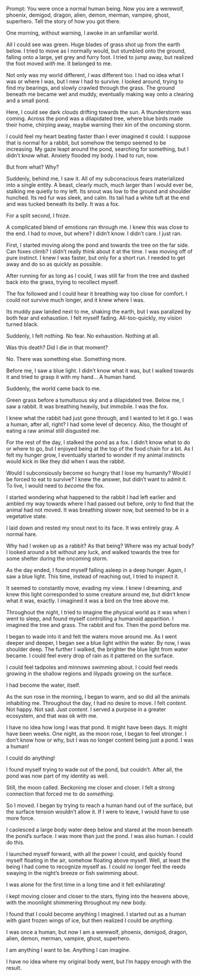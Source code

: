 Prompt: You were once a normal human being. Now you are a werewolf, phoenix, demigod, dragon, alien, demon, merman, vampire, ghost, superhero. Tell the story of how you got there.

One morning, without warning, I awoke in an unfamiliar world.

All I could see was green. Huge blades of grass shot up from the earth below. I tried to move as I normally would, but stumbled onto the ground, falling onto a large, yet grey and furry foot. I tried to jump away, but realized the foot moved *with* me. It belonged to me.

Not only was my world different, *I* was different too. I had no idea what I was or where I was, but I new I had to survive. I looked around, trying to find my bearings, and slowly crawled through the grass. The ground beneath me became wet and muddy, eventually making way onto a clearing and a small pond.

Here, I could see dark clouds drifting towards the sun. A thunderstorm was coming. Across the pond was a dilapidated tree, where blue birds made their home, chirping away, maybe warning their kin of the oncoming storm.

I could feel my heart beating faster than I ever imagined it could. I suppose that is normal for a rabbit, but somehow the tempo seemed to be increasing. My gaze leapt around the pond, searching for something, but I didn’t know what. Anxiety flooded my body. I had to run, now.

But from what? Why?

Suddenly, behind me, I saw it. All of my subconscious fears materialized into a single entity. A beast, clearly much, much larger than I would ever be, stalking me quietly to my left. Its snout was low to the ground and shoulder hunched. Its red fur was sleek, and calm. Its tail had a white tuft at the end and was tucked beneath its belly. It was a fox.

For a split second, I froze.

A complicated blend of emotions ran through me. I knew this was close to the end. I had to move, but where? I didn’t know. I didn’t care. I just ran.

First, I started moving along the pond and towards the tree on the far side. Can foxes climb? I didn’t really think about it at the time. I was moving off of pure instinct. I knew I was faster, but only for a short run. I needed to get away and do so as quickly as possible.

After running for as long as I could, I was still far from the tree and dashed back into the grass, trying to recollect myself.

The fox followed and I could hear it breathing way too close for comfort. I could not survive much longer, and it knew where I was.

Its muddy paw landed next to me, shaking the earth, but I was paralized by both fear and exhaustion. I felt myself fading. All-too-quickly, my vision turned black.

Suddenly, I felt nothing. No fear. No exhaustion. Nothing at all.

Was this death? Did I die in that moment?

No. There was something else. Something more.

Before me, I saw a blue light. I didn’t know what it was, but I walked towards it and tried to grasp it with my hand… A human hand.

Suddenly, the world came back to me.

Green grass before a tumultuous sky and a dilapidated tree. Below me, I saw a rabbit. It was breathing heavily, but immobile. I was the fox.

I knew what the rabbit had just gone through, and I wanted to let it go. I was a human, after all, right? I had some level of decency. Also, the thought of eating a raw animal still disgusted me.

For the rest of the day, I stalked the pond as a fox. I didn’t know what to do or where to go, but I enjoyed being at the top of the food chain for a bit. As I felt my hunger grow, I eventually started to wonder if my animal instincts would kick in like they did when I was the rabbit.

Would I subconsiously become so hungry that I lose my humanity? Would I be forced to eat to survive? 
I knew the answer, but didn’t want to admit it. To live, I would need to *become* the fox.

I started wondering what happened to the rabbit I had left earlier and ambled my way towards where I had passed out before, only to find that the animal had not moved. It was breathing slower now, but seemed to be in a vegetative state.

I laid down and rested my snout next to its face. It was entirely gray. A normal hare.

Why had I woken up as a rabbit? As that being? Where was my actual body? I looked around a bit without any luck, and walked towards the tree for some shelter during the oncoming storm.

As the day ended, I found myself falling asleep in a deep hunger. Again, I saw a blue light. This time, instead of reaching out, I tried to inspect it.

It seemed to constantly move, evading my view. I knew I dreaming, and knew this light corresponded to some creature around me, but didn’t know what it was, exactly. I imagined it was a bird on the tree above me.

Throughout the night, I tried to imagine the physical world as it was when I went to sleep, and found myself controlling a humanoid apparition. I imagined the tree and grass. The rabbit and fox. Then the pond before me.

I began to wade into it and felt the waters move around me. As I went deeper and deeper, I began see a blue light within the water. By now, I was shoulder deep. The further I walked, the brighter the blue light from water became. I could feel every drop of rain as it pattered on the surface.

I could feel tadpoles and minnows swimming about. I could feel reeds growing in the shallow regions and lilypads growing on the surface.

I had become the water, itself.

As the sun rose in the morning, I began to warm, and so did all the animals inhabiting me. Throughout the day, I had no desire to move. I felt *content*. Not happy. Not sad. Just *content*. I served a purpose in a greater ecosystem, and that was ok with me.

I have no idea how long I was that pond. It might have been days. It might have been weeks. One night, as the moon rose, I began to feel stronger. I don’t know how or why, but I was no longer content being just a pond. I was a human!

I could do anything!

I found myself trying to wade out of the pond, but couldn’t. After all, the pond was now part of my identity as well.

Still, the moon called. Beckoning me closer and closer. I felt a strong connection that forced me to do *something*. 

So I moved. I began by trying to reach a human hand out of the surface, but the surface tension wouldn’t allow it. If I were to leave, I would have to use more force.

I caolesced a large body water deep below and stared at the moon beneath the pond’s surface. I was more than just the pond. I was also human. I could do this.

I launched myself forward, with all the power I could, and quickly found myself floating in the air, somehow floating above myself. Well, at least the being I had come to recognize myself as. I could no longer feel the reeds swaying in the night’s breeze or fish swimming about.

I was alone for the first time in a long time and it felt exhilarating!

I kept moving closer and closer to the stars, flying into the heavens above, with the moonlight shimmering throughout my new body.

I found that I could become anything I imagined. I started out as a human with giant frozen wings of ice, but then realized I could be *anything*.

I was once a human, but now I am a werewolf, phoenix, demigod, dragon, alien, demon, merman, vampire, ghost, superhero.

I am anything I want to be. Anything I can imagine.

I have no idea where my original body went, but I’m happy enough with the result.

